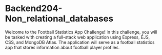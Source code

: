 # Backend204-Non_relational_databases

Welcome to the Football Statistics App Challenge! In this challenge, you will be tasked with creating a full-stack web application using Express, EJS, CSS, and MongoDB Atlas. The application will serve as a football statistics app that stores information about football player profiles.
